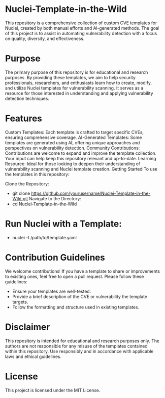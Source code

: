 # Nuclei-Template-in-the-Wild
This repository is a comprehensive collection of custom CVE templates for Nuclei, created by both manual efforts and AI-generated methods.
The goal of this project is to assist in automating vulnerability detection with a focus on quality, diversity, and effectiveness.

# Purpose
The primary purpose of this repository is for educational and research purposes. By providing these templates, we aim to help security professionals, researchers, and enthusiasts learn how to create, modify, and utilize Nuclei templates for vulnerability scanning. It serves as a resource for those interested in understanding and applying vulnerability detection techniques.

# Features
Custom Templates: Each template is crafted to target specific CVEs, ensuring comprehensive coverage.
AI-Generated Templates: Some templates are generated using AI, offering unique approaches and perspectives on vulnerability detection.
Community Contributions: Contributions are welcome to expand and improve the template collection. Your input can help keep this repository relevant and up-to-date.
Learning Resource: Ideal for those looking to deepen their understanding of vulnerability scanning and Nuclei template creation.
Getting Started
To use the templates in this repository:

Clone the Repository:
- git clone https://github.com/yourusername/Nuclei-Template-in-the-Wild.git
Navigate to the Directory:
- cd Nuclei-Template-in-the-Wild
# Run Nuclei with a Template:
- nuclei -t /path/to/template.yaml
# Contribution Guidelines
We welcome contributions! If you have a template to share or improvements to existing ones, feel free to open a pull request. Please follow these guidelines:

  - Ensure your templates are well-tested.
  - Provide a brief description of the CVE or vulnerability the template targets.
  - Follow the formatting and structure used in existing templates.
# Disclaimer
This repository is intended for educational and research purposes only. The authors are not responsible for any misuse of the templates contained within this repository. Use responsibly and in accordance with applicable laws and ethical guidelines.

# License
This project is licensed under the MIT License.
